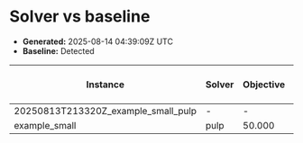 # Solver vs baseline

- **Generated:** 2025-08-14 04:39:09Z UTC
- **Baseline:** Detected

| Instance | Solver | Objective | Runtime (s) | Status | Selected | TotalWeight | Baseline Objective | Baseline Runtime (s) | ΔObj vs Base | ΔTime vs Base | Source |
| --- | --- | --- | --- | --- | --- | --- | --- | --- | --- | --- | --- |
| 20250813T213320Z_example_small_pulp | - | - | - | - | - | - | - | - | - | - | results/baseline_runs/20250813T213320Z_example_small_pulp.json |
| example_small | pulp | 50.000 | 0.020 | Optimal | 4 | 50 | - | - | - | - | results/solver_runs/example_small_solver.json |